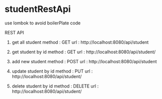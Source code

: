# studentRestApi

use lombok to avoid boilerPlate code

REST API

1. get all student
method : GET
url : http://localhost:8080/api/student

2. get student by id
method : GET
url : http://localhost:8080/api/student/<id>

3. add new student
method : POST
url : http://localhost:8080/api/student

4. update student by id
method : PUT
url : http://localhost:8080/api/student/<id>

5. delete student by id
method : DELETE
url : http://localhost:8080/api/student/<id>
